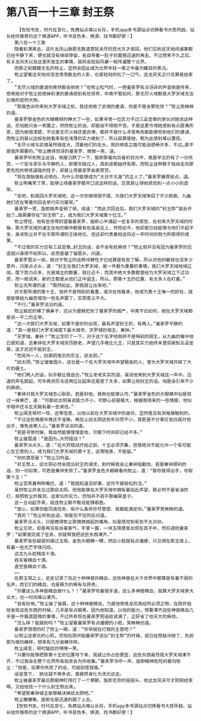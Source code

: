 # 第八百一十三章 封王祭
        【告知书友，时代在变化，免费站点难以长存，手机app多书源站点切换看书大势所趋，站长给你推荐的这个换源APP，听书音色多、换源、找书都好使！】
       第八百一十三章
       随着彩潇离去，这片龙凤山脉那无数道意犹未尽的目光方才收回，他们见到这天地间诸事都已经平静下来，便也就没有继续停留，各自带着一肚子的震撼迅速的离去，不过想来不久之后，有关龙凤天以及这里所发生的事情，就将会犹如风暴一般传遍整个北界。
       而那之前籍籍无名的牧尘，显然会因此成为北界年轻一辈之中最为瞩目的黑马。
       牧尘望着这天地间浩浩荡荡散去的人影，也是轻轻的松了一口气，这龙凤天之行总算是结束了。
       “无尽火域的邀请你竟然都会拒绝？”在牧尘松气时，一旁曼荼罗有点讶异的声音倒是传来，想来她对于牧尘拒绝掉彩潇的邀请感到有些惊奇，毕竟不管如何，那无尽火域都是大罗天域无法比喻的庞然大物。
       “那我告诉你来到大罗天域之前，我还拒绝了武境的邀请，你是不是会更吃惊？”牧尘笑眯眯的道。
       曼荼罗那金色的大眼睛顿时睁大了一些，如果寻常一位实力不过三品至尊的家伙对她说这种话，恐怕她只会一笑置之，然而牧尘的话，却是由不得她不信，于是这更令得她感到有点匪夷所思，因为她很清楚，不论是无尽火域还是武境，都并不是什么寻常角色都能够受到他们的邀请，而牧尘则是以这般在她看来有些浅薄的实力做到了，所以就算是她，都为此感到难以置信。
       “无尽火域与武境虽然很庞大，顶着他们的名头，我的修炼之路可能会顺畅许多，不过…那不是我所需要的。”牧尘瞧得惊讶的曼荼罗，微微一笑，道。
       曼荼罗听到牧尘此话，倒是沉默了一下，旋即那看向后者的目光中，竟是罕见的有了一分欣赏，一个安与享乐与平静的人，即便天赋过人，其前途都始终有限，而牧尘这种敢于独自走向那更危险的修炼道路的性子，却是让得曼荼罗由衷赞赏。
       “现在我勉强有点明白，为什么你能够成为“大日不灭身”的主人了。”曼荼罗螓首轻点，道。
       牧尘咧嘴笑了笑，能够让得曼荼罗都开口说这样的话，还真是让得他感觉到一点小小的虚荣。
       “走吧，和我回大罗天域吧，这一次你做得很不错，为我们大罗天域争回了不少颜面，九幽她们还在等着你回去举行庆功宴呢。”
       曼荼罗一笑，旋即她声音顿了顿，续道：“而此次回去后，我们大罗天域的“封王祭”就会开始了…我需要你在“封王祭”上，成为我们大罗天域第十位王。”
       牧尘愣住，他有些惊愕的望着曼荼罗，旋即心中涌起一些复杂的感觉，在初来大罗天域的时候，那大罗天域的诸王在他的眼中都是有些高高在上，然而如今，他却是已经能够与他们平起平坐，虽说牧尘并不在乎那所谓的王级地位，但这却代表着他这将近一年时间的努力所取得的成果。
       “不过我的实力仅有三品至尊…封王的话，会不会有些麻烦？”牧尘倒并没有因为曼荼罗的应诺就兴奋得不知所以，反而是皱了皱眉头，问道。
       曼荼罗眉尖一挑，她对于牧尘的这种冷静性子已经算是有些了解，所以对他的敏锐也没多少意外，只是点点头，道：“封王在我们大罗天域，是一件极为重要的事情，我们大罗天域地域辽阔，麾下势力众多，光是城主的数量，就已近千，而其中绝大多数都曾经为大罗天域立下过功劳，而一般说来，新的王都是从他们之中诞生，所以，那第十王的位置，有太多人在盯着。”
       牧尘无所谓的道：“既然如此，那我就让出来吧。”
       对于那所谓的第十王，他并不是特别的看重，或许在他看来，他成为第十王唯一的好处，就是能够给九幽宫增加一些名声罢了，实质意义不大。
       “不行。”曼荼罗淡淡的道。
       牧尘尴尬的摸了摸鼻子，还以为是触犯到了曼荼罗的威严，毕竟不论如何，她在大罗天域都是说一不二的主宰。
       “这一次我们大罗天域，如果不是你的出现，最有声望封王的，有两人。”曼荼罗平静的道：“其一是我们大罗天域麾下最大城市，天罗城的城主，秦钟。”
       “天罗城，秦钟？”牧尘念叨了一下，对于这个名字他倒并不是特别的陌生，从九幽的嘴中他已是知道，这秦钟在大罗天域资历颇老，声望几乎堪比九王，只是其实力始终未曾突破到五品至尊，这才迟迟不能封王。
       “而另外一人，则是阴鬼宗的宗主，邱太阴…”
       “邱太阴。”牧尘皱皱眉头，这也是一个在大罗天域中声望极高的人，曾为大罗天域开辟了大片的疆土。
       “他们两人的话，似乎都比我适合。”牧尘老老实实的道，虽说他来到大罗天域这一年中，迅速的声名鹊起，可毕竟资历与这两位比起来还是差了太多，如果让他封王的话，怕是会引来不少的麻烦。
       “秦钟对我大罗天域忠心耿耿，若是封他，我倒也能够认可。”曼荼罗金色的大眼睛中似是掠过一抹寒芒，道：“可那邱太阴虽说能力不小，可野心却是极大，根据我得来的一些情报，他似乎暗中还与玄天殿有着一些来往。”
       牧尘闻言顿时一惊，这等信息，以他以前在大罗天域中的身份，显然是没有资格接触到的。
       “不过这些情报毕竟还不准确，再加上邱太阴这些年功劳不小，我若是不分青红皂白就对他出手，难免会寒人心。”曼荼罗淡淡的道。
       “若是寻常时候，我自然能够慢慢查他，可眼下时间却已经不多。”
       牧尘皱眉道：“是因为…大狩猎战？”
       曼荼罗点点头，道：“在大狩猎战开始之前，十王必须齐集，但我绝对不能允许一个有可能心生它意的人，成为我们大罗天域的第十王，这等隐患，不能留。”
       “你的意思是？”牧尘沉吟道。
       “封王祭上，邱太阴必然会提出封王的请求，到时候我会让秦钟阻截他，若是秦钟顺利的话，则一切如常，可若是秦钟失败了…”曼荼罗金色大眼睛看向牧尘，道：“那你就得出手，夺取第十王！”
       牧尘苦笑着咧咧嘴巴，道：“我就知道没好事，这可不是轻松的活。”
       虽然牧尘并未见过那邱太阴，但他能够在大罗天域中拥有着如此声望，那必然不是省油的灯，按照牧尘的推测，这家伙的实力，恐怕并不弱于那幽冥皇子。
       这一旦动起手来，就连牧尘都不敢说能够取胜。
       “放心，如果你能完成任务，有什么条件你尽管提，我都能满足你。”曼荼罗笑眯眯的道。
       “真的？”牧尘听到此话，倒是忍不住的反问道。
       曼荼罗点点头，只是瞧得牧尘那微微翘起的嘴角，似是感觉到有些不太对劲。
       牧尘见状，却是再没有丝毫客气，手掌一握，一块玉简便是出现在其手中，然后递给曼荼罗：“如果我完成了任务，你就帮我把这些东西凑齐。”
       曼荼罗有些疑惑的接过玉简，金色大眼睛一瞟，然后小脸就有点僵硬，只见得在那玉简上，有着一些光芒字体闪烁。
       远古九头蛇精血十滴。
       吞天雀精血十滴。
       虚空兽精血十滴。
       ……
       在那玉简之上，足足记录了将近十种神兽的精血，这些神兽在大千世界中都算是有着不弱的名声，而它们的精血，也是极为的稀有与昂贵。
       “你要这么多神兽精血做什么？！”曼荼罗咬着银牙道，这么多神兽精血，就算大罗天域家大业大，也一时间难以凑齐。
       “自有妙用。”牧尘耸了耸肩，这十种神兽精血，乃是他修炼龙凤真经所必须之物，在刚开始他发现这些东西的时候，几乎是有点眼黑，因为他知道，以他的能力，想要凑齐这些神兽精血几乎是一件极其困难的事情，不过所幸现在曼荼罗把话给说满了，正好省了他天大的麻烦。
       “怎么样？能搞到吗？”牧尘望着曼荼罗有点僵硬的小脸，笑眯眯的道。
       曼荼罗恨恨的盯了牧尘一眼，道：“你早就在打我的主意吧？”
       以牧尘这家伙的心机，恐怕在刚开始曼荼罗说出“封王祭”的时候，就已经想敲诈她了，先前那为难的模样，想来有几分装模作样。
       牧尘闻言，顿时尴尬的嘿嘿一笑。
       “只要你能够把那第十王的位置夺下来，我就让你占些便宜，这些东西虽然我大罗天域凑不齐，不过我会在整个北界所有拍卖会为你收集。”曼荼罗冷哼一声，旋即眼神危险的看向牧尘：“但是，如果你失败了的话，可就别怪我咯。”
       话音落下， 她也就不再多说，直接转身化为流光远去。
       牧尘被曼荼罗最后那眼神盯得打了一个寒颤，旋即无奈的摇摇头，他这龙凤天可才刚刚结束啊，又给他找一个什么封王祭出来…
       “希望那秦钟城主能够解决掉邱太阴吧。”
       牧尘撇撇嘴，旋即也是迅速的跟了上去。
       【告知书友，时代在变化，免费站点难以长存，手机app多书源站点切换看书大势所趋，站长给你推荐的这个换源APP，听书音色多、换源、找书都好使！】